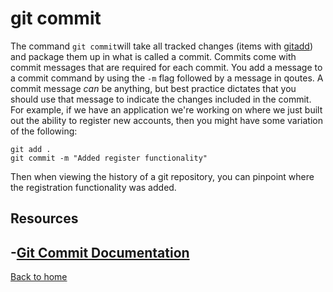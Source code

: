 # git commit
The command `git commit`will take all tracked changes (items with [gitadd](./Add.md)) and package them up in what is called a commit. Commits come with commit messages that are required for each commit. You add a message to a commit command by using the `-m` flag followed by a message in qoutes. A commit message _can_ be anything, but best practice dictates that you should use that message to indicate the changes included in the commit.
For example, if we have an application we're working on where we just built out the ability to register new accounts, then you might have some variation of the following: 
```
git add . 
git commit -m "Added register functionality" 
```
Then when viewing the history of a git repository, you can pinpoint where the registration functionality was added. 

## Resources 
-[Git Commit Documentation](https://git-scm.com/docs/git-commit)
---
[Back to home](../README.md)

